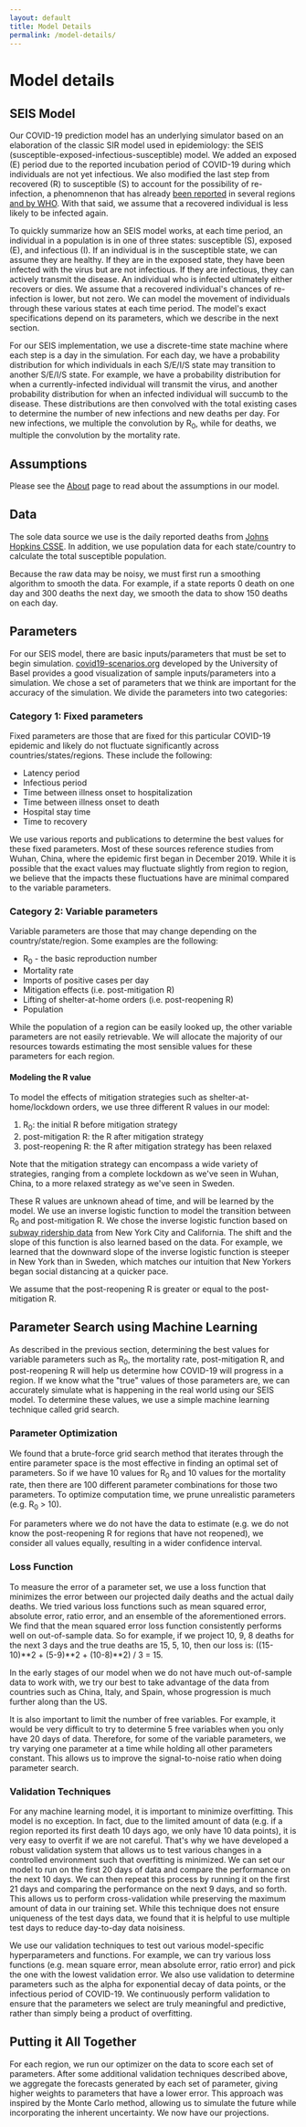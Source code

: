 ```yaml
---
layout: default
title: Model Details
permalink: /model-details/
---
```


# Model details

## SEIS Model

Our COVID-19 prediction model has an underlying simulator based on an elaboration of the classic SIR model used in epidemiology: the SEIS (susceptible-exposed-infectious-susceptible) model. We added an exposed (E) period due to the reported incubation period of COVID-19 during which individuals are not yet infectious. We also modified the last step from recovered (R) to susceptible (S) to account for the possibility of re-infection, a phenomnenon that has already [been reported](https://www.cnn.com/2020/04/17/health/south-korea-coronavirus-retesting-positive-intl-hnk/index.html) in several regions [and by WHO](https://news.sky.com/story/coronavirus-no-evidence-that-covid-19-survivors-have-immunity-who-warns-11975011). With that said, we assume that a recovered individual is less likely to be infected again.

To quickly summarize how an SEIS model works, at each time period, an individual in a population is in one of three states: susceptible (S), exposed (E), and infectious (I). If an individual is in the susceptible state, we can assume they are healthy. If they are in the exposed state, they have been infected with the virus but are not infectious. If they are infectious, they can actively transmit the disease. An individual who is infected ultimately either recovers or dies. We assume that a recovered individual's chances of re-infection is lower, but not zero. We can model the movement of individuals through these various states at each time period. The model's exact specifications depend on its parameters, which we describe in the next section.

For our SEIS implementation, we use a discrete-time state machine where each step is a day in the simulation. For each day, we have a probability distribution for which individuals in each S/E/I/S state may transition to another S/E/I/S state. For example, we have a probability distribution for when a currently-infected individual will transmit the virus, and another probability distribution for when an infected individual will succumb to the disease. These distributions are then convolved with the total existing cases to determine the number of new infections and new deaths per day. For new infections, we multiple the convolution by R<sub>0</sub>, while for deaths, we multiple the convolution by the mortality rate.

## Assumptions

Please see the [About](/about#assumptions) page to read about the assumptions in our model.

## Data

The sole data source we use is the daily reported deaths from [Johns Hopkins CSSE](https://github.com/CSSEGISandData/COVID-19/tree/master/csse_covid_19_data/csse_covid_19_daily_reports). In addition, we use population data for each state/country to calculate the total susceptible population.

Because the raw data may be noisy, we must first run a smoothing algorithm to smooth the data. For example, if a state reports 0 death on one day and 300 deaths the next day, we smooth the data to show 150 deaths on each day.

## Parameters

For our SEIS model, there are basic inputs/parameters that must be set to begin simulation. [covid19-scenarios.org](https://covid19-scenarios.org/) developed by the University of Basel provides a good visualization of sample inputs/parameters into a simulation. We chose a set of parameters that we think are important for the accuracy of the simulation. We divide the parameters into two categories:

### Category 1: Fixed parameters

Fixed parameters are those that are fixed for this particular COVID-19 epidemic and likely do not fluctuate significantly across countries/states/regions. These include the following:
- Latency period
- Infectious period
- Time between illness onset to hospitalization
- Time between illness onset to death
- Hospital stay time
- Time to recovery

We use various reports and publications to determine the best values for these fixed parameters. Most of these sources reference studies from Wuhan, China, where the epidemic first began in December 2019. While it is possible that the exact values may fluctuate slightly from region to region, we believe that the impacts these fluctuations have are minimal compared to the variable parameters.

### Category 2: Variable parameters

Variable parameters are those that may change depending on the country/state/region. Some examples are the following:
- R<sub>0</sub> - the basic reproduction number
- Mortality rate
- Imports of positive cases per day
- Mitigation effects (i.e. post-mitigation R)
- Lifting of shelter-at-home orders (i.e. post-reopening R)
- Population

While the population of a region can be easily looked up, the other variable parameters are not easily retrievable. We will allocate the majority of our resources towards estimating the most sensible values for these parameters for each region.

#### Modeling the R value

To model the effects of mitigation strategies such as shelter-at-home/lockdown orders, we use three different R values in our model:

1) R<sub>0</sub>: the initial R before mitigation strategy
2) post-mitigation R: the R after mitigation strategy
3) post-reopening R: the R after mitigation strategy has been relaxed

Note that the mitigation strategy can encompass a wide variety of strategies, ranging from a complete lockdown as we've seen in Wuhan, China, to a more relaxed strategy as we've seen in Sweden.

These R values are unknown ahead of time, and will be learned by the model. We use an inverse logistic function to model the transition between R<sub>0</sub> and post-mitigation R. We chose the inverse logistic function based on [subway ridership data](https://twitter.com/youyanggu/status/1248844841733128192) from New York City and California. The shift and the slope of this function is also learned based on the data. For example, we learned that the downward slope of the inverse logistic function is steeper in New York than in Sweden, which matches our intuition that New Yorkers began social distancing at a quicker pace.

We assume that the post-reopening R is greater or equal to the post-mitigation R.

## Parameter Search using Machine Learning

As described in the previous section, determining the best values for variable parameters such as R<sub>0</sub>, the mortality rate, post-mitigation R, and post-reopening R will help us determine how COVID-19 will progress in a region. If we know what the "true" values of those parameters are, we can accurately simulate what is happening in the real world using our SEIS model. To determine these values, we use a simple machine learning technique called grid search.

### Parameter Optimization

We found that a brute-force grid search method that iterates through the entire parameter space is the most effective in finding an optimal set of parameters. So if we have 10 values for R<sub>0</sub> and 10 values for the mortality rate, then there are 100 different parameter combinations for those two parameters. To optimize computation time, we prune unrealistic parameters (e.g. R<sub>0</sub> > 10).

For parameters where we do not have the data to estimate (e.g. we do not know the post-reopening R for regions that have not reopened), we consider all values equally, resulting in a wider confidence interval.

### Loss Function

To measure the error of a parameter set, we use a loss function that minimizes the error between our projected daily deaths and the actual daily deaths. We tried various loss functions such as mean squared error, absolute error, ratio error, and an ensemble of the aforementioned errors. We find that the mean squared error loss function consistently performs well on out-of-sample data. So for example, if we project 10, 9, 8 deaths for the next 3 days and the true deaths are 15, 5, 10, then our loss is: ((15-10)\*\*2 + (5-9)\*\*2 + (10-8)\*\*2) / 3 = 15.    

In the early stages of our model when we do not have much out-of-sample data to work with, we try our best to take advantage of the data from countries such as China, Italy, and Spain, whose progression is much further along than the US.

It is also important to limit the number of free variables. For example, it would be very difficult to try to determine 5 free variables when you only have 20 days of data. Therefore, for some of the variable parameters, we try varying one parameter at a time while holding all other parameters constant. This allows us to improve the signal-to-noise ratio when doing parameter search. 

### Validation Techniques

For any machine learning model, it is important to minimize overfitting. This model is no exception. In fact, due to the limited amount of data (e.g. if a region reported its first death 10 days ago, we only have 10 data points), it is very easy to overfit if we are not careful. That's why we have developed a robust validation system that allows us to test various changes in a controlled environment such that overfitting is minimized. We can set our model to run on the first 20 days of data and compare the performance on the next 10 days. We can then repeat this process by running it on the first 21 days and comparing the performance on the next 9 days, and so forth. This allows us to perform cross-validation while preserving the maximum amount of data in our training set. While this technique does not ensure uniqueness of the test days data, we found that it is helpful to use multiple test days to reduce day-to-day data noisiness.

We use our validation techniques to test out various model-specific hyperparameters and functions. For example, we can try various loss functions (e.g. mean square error, mean absolute error, ratio error) and pick the one with the lowest validation error. We also use validation to determine parameters such as the alpha for exponential decay of data points, or the infectious period of COVID-19. We continuously perform validation to ensure that the parameters we select are truly meaningful and predictive, rather than simply being a product of overfitting.

## Putting it All Together

For each region, we run our optimizer on the data to score each set of parameters. After some additional validation techniques described above, we aggregate the forecasts generated by each set of parameter, giving higher weights to parameters that have a lower error. This approach was inspired by the Monte Carlo method, allowing us to simulate the future while incorporating the inherent uncertainty. We now have our projections.
